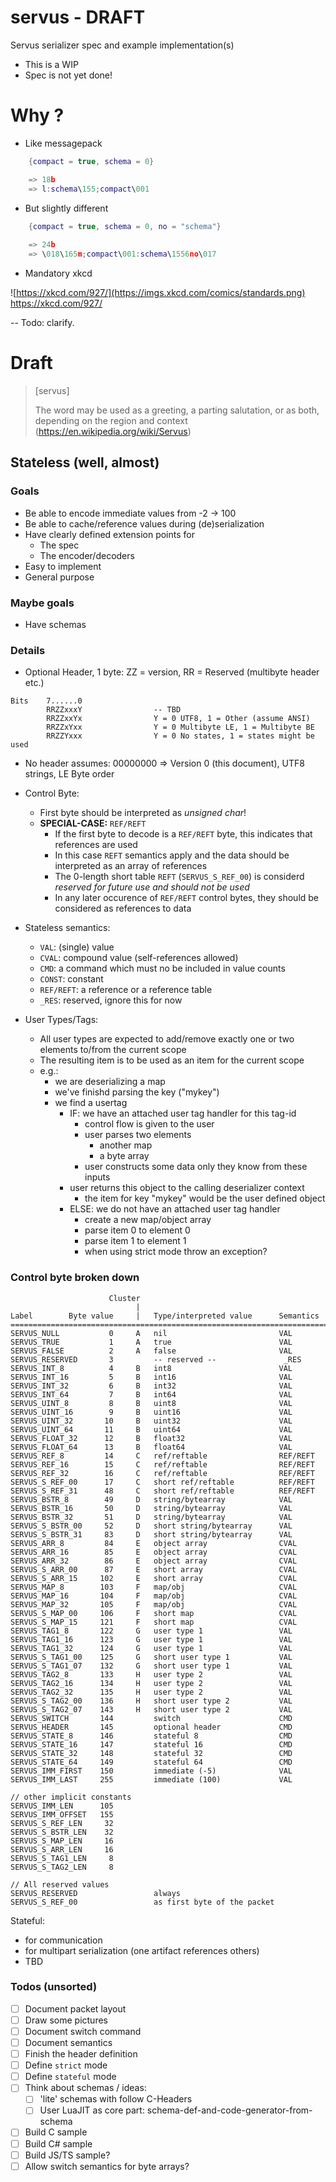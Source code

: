 # servus - DRAFT

Servus serializer spec and example implementation(s)

* This is a WIP
* Spec is not yet done!

# Why ?

* Like messagepack
```lua
    {compact = true, schema = 0}

    => 18b
    => l:schema\155;compact\001
```

* But slightly different
```lua
    {compact = true, schema = 0, no = "schema"}
    
    => 24b
    => \018\165m;compact\001:schema\1556no\017
```
* Mandatory xkcd

  
![https://xkcd.com/927/](https://imgs.xkcd.com/comics/standards.png)
https://xkcd.com/927/

-- Todo: clarify.

# Draft

> [servus]
> 
> The word may be used as a greeting, a parting salutation, or as both, depending on the region and context
> (https://en.wikipedia.org/wiki/Servus)

## Stateless (well, almost)


### Goals

* Be able to encode immediate values from -2 -> 100
* Be able to cache/reference values during (de)serialization
* Have clearly defined extension points for
  * The spec
  * The encoder/decoders
* Easy to implement
* General purpose 

### Maybe goals
* Have schemas

### Details

* Optional Header, 1 byte: ZZ = version, RR = Reserved (multibyte header etc.)
    
```
Bits    7......0
        RRZZxxxY                -- TBD
        RRZZxxYx                Y = 0 UTF8, 1 = Other (assume ANSI)
        RRZZxYxx                Y = 0 Multibyte LE, 1 = Multibyte BE
        RRZZYxxx                Y = 0 No states, 1 = states might be used
```

* No header assumes: 00000000 => Version 0 (this document), UTF8 strings, LE Byte order

* Control Byte:
    * First byte should be interpreted as _unsigned char_!
    * **SPECIAL-CASE:** `REF/REFT`
        * If the first byte to decode is a `REF/REFT` byte, this indicates that references are used
        * In this case `REFT` semantics apply and the data should be interpreted as an array of references
        * The 0-length short table `REFT` (`SERVUS_S_REF_00`) is considerd _reserved for future use and should not be used_
        * In any later occurence of `REF/REFT` control bytes, they should be considered as references to data
  
* Stateless semantics:
    * `VAL`: (single) value
    * `CVAL`: compound value (self-references allowed)
    * `CMD`: a command which must no be included in value counts
    * `CONST`: constant
    * `REF/REFT`: a reference or a reference table
    * `_RES`: reserved, ignore this for now

* User Types/Tags:
    * All user types are expected to add/remove exactly one or two elements to/from the current scope
    * The resulting item is to be used as an item for the current scope
    * e.g.:
        - we are deserializing a map
        - we've finishd parsing the key ("mykey")
        - we find a usertag
            - IF: we have an attached user tag handler for this tag-id
                - control flow is given to the user
                - user parses two elements
                    - another map
                    - a byte array
                - user constructs some data only they know from these inputs
            - user returns this object to the calling deserializer context
                - the item for key "mykey" would be the user defined object
          - ELSE: we do not have an attached user tag handler
              - create a new map/object array
              - parse item 0 to element 0
              - parse item 1 to element 1
              - when using strict mode throw an exception?

### Control byte broken down

```
                      Cluster
                            |
Label        Byte value     |   Type/interpreted value      Semantics
===============================================================================       
SERVUS_NULL           0     A   nil                         VAL
SERVUS_TRUE           1     A   true                        VAL
SERVUS_FALSE          2     A   false                       VAL
SERVUS_RESERVED       3         -- reserved --               _RES
SERVUS_INT_8          4     B   int8                        VAL
SERVUS_INT_16         5     B   int16                       VAL
SERVUS_INT_32         6     B   int32                       VAL
SERVUS_INT_64         7     B   int64                       VAL
SERVUS_UINT_8         8     B   uint8                       VAL
SERVUS_UINT_16        9     B   uint16                      VAL
SERVUS_UINT_32       10     B   uint32                      VAL
SERVUS_UINT_64       11     B   uint64                      VAL
SERVUS_FLOAT_32      12     B   float32                     VAL
SERVUS_FLOAT_64      13     B   float64                     VAL
SERVUS_REF_8         14     C   ref/reftable                REF/REFT
SERVUS_REF_16        15     C   ref/reftable                REF/REFT
SERVUS_REF_32        16     C   ref/reftable                REF/REFT
SERVUS_S_REF_00      17     C   short ref/reftable          REF/REFT
SERVUS_S_REF_31      48     C   short ref/reftable          REF/REFT
SERVUS_BSTR_8        49     D   string/bytearray            VAL
SERVUS_BSTR_16       50     D   string/bytearray            VAL
SERVUS_BSTR_32       51     D   string/bytearray            VAL
SERVUS_S_BSTR_00     52     D   short string/bytearray      VAL
SERVUS_S_BSTR_31     83     D   short string/bytearray      VAL
SERVUS_ARR_8         84     E   object array                CVAL
SERVUS_ARR_16        85     E   object array                CVAL
SERVUS_ARR_32        86     E   object array                CVAL
SERVUS_S_ARR_00      87     E   short array                 CVAL
SERVUS_S_ARR_15     102     E   short array                 CVAL
SERVUS_MAP_8        103     F   map/obj                     CVAL
SERVUS_MAP_16       104     F   map/obj                     CVAL
SERVUS_MAP_32       105     F   map/obj                     CVAL
SERVUS_S_MAP_00     106     F   short map                   CVAL
SERVUS_S_MAP_15     121     F   short map                   CVAL
SERVUS_TAG1_8       122     G   user type 1                 VAL
SERVUS_TAG1_16      123     G   user type 1                 VAL
SERVUS_TAG1_32      124     G   user type 1                 VAL
SERVUS_S_TAG1_00    125     G   short user type 1           VAL
SERVUS_S_TAG1_07    132     G   short user type 1           VAL
SERVUS_TAG2_8       133     H   user type 2                 VAL
SERVUS_TAG2_16      134     H   user type 2                 VAL
SERVUS_TAG2_32      135     H   user type 2                 VAL
SERVUS_S_TAG2_00    136     H   short user type 2           VAL
SERVUS_S_TAG2_07    143     H   short user type 2           VAL
SERVUS_SWITCH       144         switch                      CMD
SERVUS_HEADER       145         optional header             CMD
SERVUS_STATE_8      146         stateful 8                  CMD
SERVUS_STATE_16     147         stateful 16                 CMD
SERVUS_STATE_32     148         stateful 32                 CMD
SERVUS_STATE_64     149         stateful 64                 CMD
SERVUS_IMM_FIRST    150         immediate (-5)              VAL
SERVUS_IMM_LAST     255         immediate (100)             VAL

// other implicit constants
SERVUS_IMM_LEN      105
SERVUS_IMM_OFFSET   155
SERVUS_S_REF_LEN     32
SERVUS_S_BSTR_LEN    32
SERVUS_S_MAP_LEN     16
SERVUS_S_ARR_LEN     16
SERVUS_S_TAG1_LEN     8
SERVUS_S_TAG2_LEN     8

// All reserved values
SERVUS_RESERVED                 always
SERVUS_S_REF_00                 as first byte of the packet

```

Stateful:
- for communication
- for multipart serialization (one artifact references others)
- TBD


### Todos (unsorted)

* [ ] Document packet layout
* [ ] Draw some pictures
* [ ] Document switch command
* [ ] Document semantics
* [ ] Finish the header definition
* [ ] Define `strict` mode
* [ ] Define `stateful` mode
* [ ] Think about schemas / ideas:
  * [ ] 'lite' schemas with follow C-Headers
  * [ ] User LuaJIT as core part: schema-def-and-code-generator-from-schema
* [ ] Build C sample
* [ ] Build C# sample
* [ ] Build JS/TS sample?
* [ ] Allow switch semantics for byte arrays?